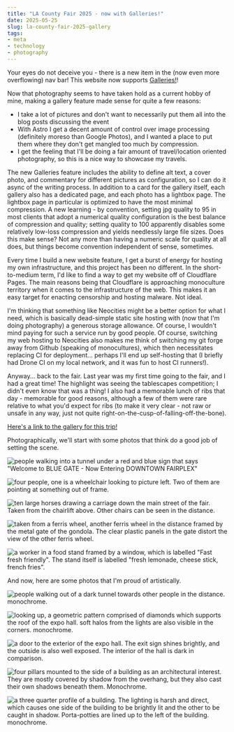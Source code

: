 ```yaml
---
title: "LA County Fair 2025 - now with Galleries!"
date: 2025-05-25
slug: la-county-fair-2025-gallery
tags:
- meta
- technology
- photography
---
```

Your eyes do not deceive you - there is a new item in the (now even more overflowing) nav bar! This website now supports [Galleries!](/gallery)!

Now that photography seems to have taken hold as a current hobby of mine, making a gallery feature made sense for quite a few reasons:
- I take a lot of pictures and don't want to necessarily put them all into the blog posts discussing the event
- With Astro I get a decent amount of control over image processing (definitely moreso than Google Photos), and I wanted a place to put them where they don't get mangled too much by compression.
- I get the feeling that I'll be doing a fair amount of travel/location oriented photography, so this is a nice way to showcase my travels.

The new Galleries feature includes the ability to define alt text, a cover photo, and commentary for different pictures as configuration, so I can do it async of the writing process. In addition to a card for the gallery itself, each gallery also has a dedicated page, and each photo has a lightbox page. The lightbox page in particular is optimized to have the most minimal compression. A new learning - by convention, setting jpg quality to 95 in most clients that adopt a numerical quality configuration is the best balance of compression and quality; setting quality to 100 apparently disables some relatively low-loss compression and yields needlessly large file sizes. Does this make sense? Not any more than having a numeric scale for quality at all does, but things become convention independent of sense, sometimes.

Every time I build a new website feature, I get a burst of energy for hosting my own infrastructure, and this project has been no different. In the short-to-medium term, I'd like to find a way to get my website off of Cloudflare Pages. The main reasons being that Cloudflare is approaching monoculture territory when it comes to the infrastructure of the web. This makes it an easy target for enacting censorship and hosting malware. Not ideal. 

I'm thinking that something like Neocities might be a better option for what I need, which is basically dead-simple static site hosting with (now that I'm doing photography) a generous storage allowance. Of course, I wouldn't mind paying for such a service run by good people. Of course, switching my web hosting to Neocities also makes me think of switching my git forge away from Github (speaking of monocultures), which then necessitates replacing CI for deployment... perhaps I'll end up self-hosting that (I briefly had Drone CI on my local network, and it was fun to host CI runners!).

Anyway... back to the fair. Last year was my first time going to the fair, and I had a great time! The highlight was seeing the tablescapes competition; I didn't even know that was a thing! I also had a memorable lunch of ribs that day - memorable for good reasons, although a few of them were rare relative to what you'd expect for ribs (to make it very clear - not raw or unsafe in any way, just not quite right-on-the-cusp-of-falling-off-the-bone).

[Here's a link to the gallery for this trip!](/gallery/county-fair-2025)

Photographically, we'll start with some photos that think do a good job of setting the scene.

![people walking into a tunnel under a red and blue sign that says "Welcome to BLUE GATE - Now Entering DOWNTOWN FAIRPLEX"](P5240002_processed_border.jpg)

![four people, one is a wheelchair looking to picture left. Two of them are pointing at something out of frame.](P5240014_processed_border.jpg)

![ten large horses drawing a carriage down the main street of the fair. Taken from the chairlift above. Other chairs can be seen in the distance.](P5240058_processed_border.jpg)

![taken from a ferris wheel, another ferris wheel in the distance framed by the metal gate of the gondola. The clear plastic panels in the gate distort the view of the other ferris wheel.](P5240076_processed_border.jpg)

![a worker in a food stand framed by a window, which is labelled "Fast fresh friendly". The stand itself is labelled "fresh lemonade, cheese stick, french fries".](P5240130_processed_border.jpg)

And now, here are some photos that I'm proud of artistically.

![people walking out of a dark tunnel towards other people in the distance. monochrome.](P5240003_processed_border.jpg)

![looking up, a geometric pattern comprised of diamonds which supports the roof of the expo hall. soft halos from the lights are also visible in the corners. monochrome.](P5240029_processed_border.jpg)

![a door to the exterior of the expo hall. The exit sign shines brightly, and the outside is also well exposed. The interior of the hall is dark in comparison.](P5240035_processed_border.jpg)

![four pillars mounted to the side of a building as an architectural interest. They are mostly covered by shadow from the overhang, but they also cast their own shadows beneath them. Monochrome.](P5240053_processed_border.jpg)

![a three quarter profile of a building. The lighting is harsh and direct, which causes one side of the building to be brightly lit and the other to be caught in shadow. Porta-potties are lined up to the left of the building. monochrome.](P5240129_processed_border.jpg)